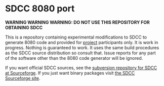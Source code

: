 # SDCC 8080 port

**WARNING WARNING WARNING: DO NOT USE THIS REPOSITORY FOR OBTAINING SDCC**

This is a repository containing experimental modifications to SDCC to generate 8080 code and provided for [project](https://hackaday.io/project/166827-targeting-sdcc-to-the-8080) participants only. It is work in progress. Nothing is guaranteed to work. It uses the same build procedures as the SDCC source distribution so consult that. Issue reports for any part of the software other than the 8080 code generator will be ignored.

If you want official SDCC sources, see the [subversion repository for SDCC at Sourceforge](https://sourceforge.net/p/sdcc/code/HEAD/tree/trunk/sdcc/). If you just want binary packages visit [the SDCC Sourceforge site](http://sdcc.sourceforge.net/).
